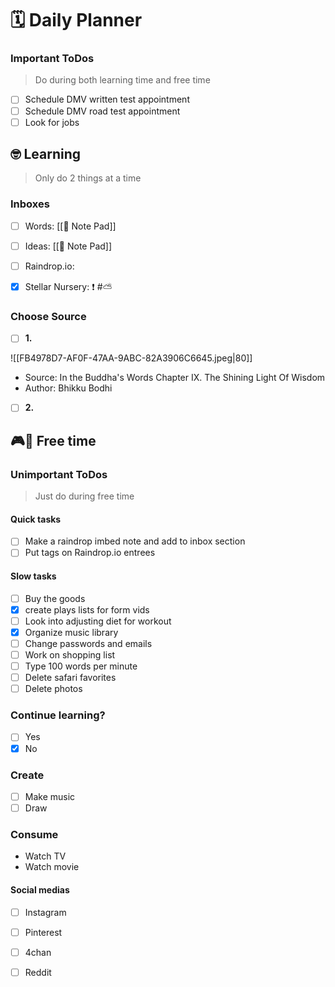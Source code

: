 # 🗓 Daily Planner

### Important ToDos

> Do during both learning time and free time

- [ ] Schedule DMV written test appointment 
- [ ] Schedule DMV road test appointment
- [ ] Look for jobs

## 🤓 Learning

> Only do 2 things at a time

### Inboxes

- [ ] Words:  [[📝 Note Pad]]
- [ ] Ideas: [[📝 Note Pad]]
- [ ] Raindrop.io:  
- [x] Stellar Nursery: ❗️ #⛅️


### Choose Source

- [ ] **1.** 

![[FB4978D7-AF0F-47AA-9ABC-82A3906C6645.jpeg|80]]
- Source: In the Buddha's Words Chapter IX. The Shining Light Of Wisdom
- Author: Bhikku Bodhi

- [ ] **2.**

## 🎮🎨 Free time

### Unimportant ToDos

> Just do during free time

#### Quick tasks
- [ ] Make a raindrop imbed note and add to inbox section
- [ ] Put tags on Raindrop.io entrees 

#### Slow tasks
- [ ] Buy the goods
- [x] create plays lists for form vids
- [ ] Look into adjusting diet for workout
- [x] Organize music library 
- [ ] Change passwords and emails 
- [ ] Work on shopping list 
- [ ] Type 100 words per minute
- [ ] Delete safari favorites 
- [ ] Delete photos

### Continue learning?

- [ ] Yes
- [x] No

### Create

- [ ] Make music
- [ ] Draw

### Consume

- Watch TV 
- Watch movie 

#### Social medias 

- [ ] Instagram
- [ ] Pinterest
- [ ] 4chan
- [ ] Reddit

